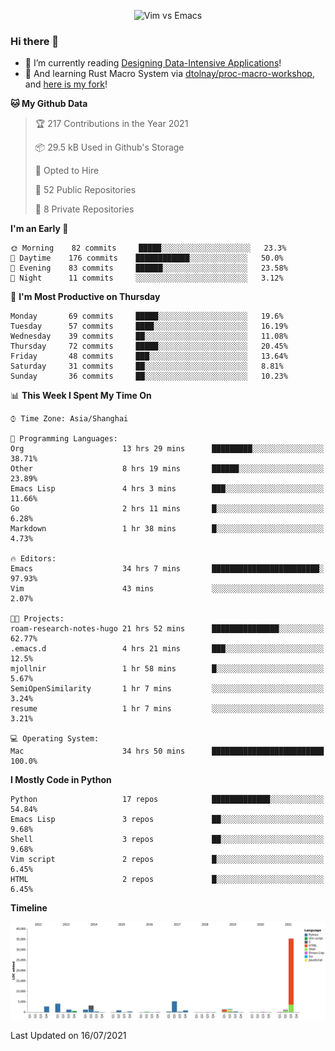 <p align="center">
    <img src="https://gist.githubusercontent.com/coldnight/e696baffb094e71c96cb302118878eae/raw/40ea5053a6f66cc65f90f437e4173497da225958/banner.gif" alt="Vim vs Emacs" />
</p>

### Hi there 👋

- 📖 I’m currently reading [Designing Data-Intensive Applications](https://www.oreilly.com/library/view/designing-data-intensive-applications/9781491903063/)!
- 🌱 And learning Rust Macro System via [dtolnay/proc-macro-workshop](https://github.com/dtolnay/proc-macro-workshop), and [here is my fork](https://github.com/coldnight/proc-macro-workshop)!

<!--START_SECTION:waka-->
**🐱 My Github Data** 

> 🏆 217 Contributions in the Year 2021
 > 
> 📦 29.5 kB Used in Github's Storage 
 > 
> 💼 Opted to Hire
 > 
> 📜 52 Public Repositories 
 > 
> 🔑 8 Private Repositories  
 > 
**I'm an Early 🐤** 

```text
🌞 Morning    82 commits     █████░░░░░░░░░░░░░░░░░░░░   23.3% 
🌆 Daytime    176 commits    ████████████░░░░░░░░░░░░░   50.0% 
🌃 Evening    83 commits     ██████░░░░░░░░░░░░░░░░░░░   23.58% 
🌙 Night      11 commits     ░░░░░░░░░░░░░░░░░░░░░░░░░   3.12%

```
📅 **I'm Most Productive on Thursday** 

```text
Monday       69 commits     █████░░░░░░░░░░░░░░░░░░░░   19.6% 
Tuesday      57 commits     ████░░░░░░░░░░░░░░░░░░░░░   16.19% 
Wednesday    39 commits     ██░░░░░░░░░░░░░░░░░░░░░░░   11.08% 
Thursday     72 commits     █████░░░░░░░░░░░░░░░░░░░░   20.45% 
Friday       48 commits     ███░░░░░░░░░░░░░░░░░░░░░░   13.64% 
Saturday     31 commits     ██░░░░░░░░░░░░░░░░░░░░░░░   8.81% 
Sunday       36 commits     ██░░░░░░░░░░░░░░░░░░░░░░░   10.23%

```


📊 **This Week I Spent My Time On** 

```text
⌚︎ Time Zone: Asia/Shanghai

💬 Programming Languages: 
Org                      13 hrs 29 mins      █████████░░░░░░░░░░░░░░░░   38.71% 
Other                    8 hrs 19 mins       ██████░░░░░░░░░░░░░░░░░░░   23.89% 
Emacs Lisp               4 hrs 3 mins        ███░░░░░░░░░░░░░░░░░░░░░░   11.66% 
Go                       2 hrs 11 mins       █░░░░░░░░░░░░░░░░░░░░░░░░   6.28% 
Markdown                 1 hr 38 mins        █░░░░░░░░░░░░░░░░░░░░░░░░   4.73%

🔥 Editors: 
Emacs                    34 hrs 7 mins       ████████████████████████░   97.93% 
Vim                      43 mins             ░░░░░░░░░░░░░░░░░░░░░░░░░   2.07%

🐱‍💻 Projects: 
roam-research-notes-hugo 21 hrs 52 mins      ███████████████░░░░░░░░░░   62.77% 
.emacs.d                 4 hrs 21 mins       ███░░░░░░░░░░░░░░░░░░░░░░   12.5% 
mjollnir                 1 hr 58 mins        █░░░░░░░░░░░░░░░░░░░░░░░░   5.67% 
SemiOpenSimilarity       1 hr 7 mins         ░░░░░░░░░░░░░░░░░░░░░░░░░   3.24% 
resume                   1 hr 7 mins         ░░░░░░░░░░░░░░░░░░░░░░░░░   3.21%

💻 Operating System: 
Mac                      34 hrs 50 mins      █████████████████████████   100.0%

```

**I Mostly Code in Python** 

```text
Python                   17 repos            █████████████░░░░░░░░░░░░   54.84% 
Emacs Lisp               3 repos             ██░░░░░░░░░░░░░░░░░░░░░░░   9.68% 
Shell                    3 repos             ██░░░░░░░░░░░░░░░░░░░░░░░   9.68% 
Vim script               2 repos             █░░░░░░░░░░░░░░░░░░░░░░░░   6.45% 
HTML                     2 repos             █░░░░░░░░░░░░░░░░░░░░░░░░   6.45%

```


**Timeline**

![Chart not found](https://raw.githubusercontent.com/coldnight/coldnight/master/charts/bar_graph.png) 


 Last Updated on 16/07/2021
<!--END_SECTION:waka-->
